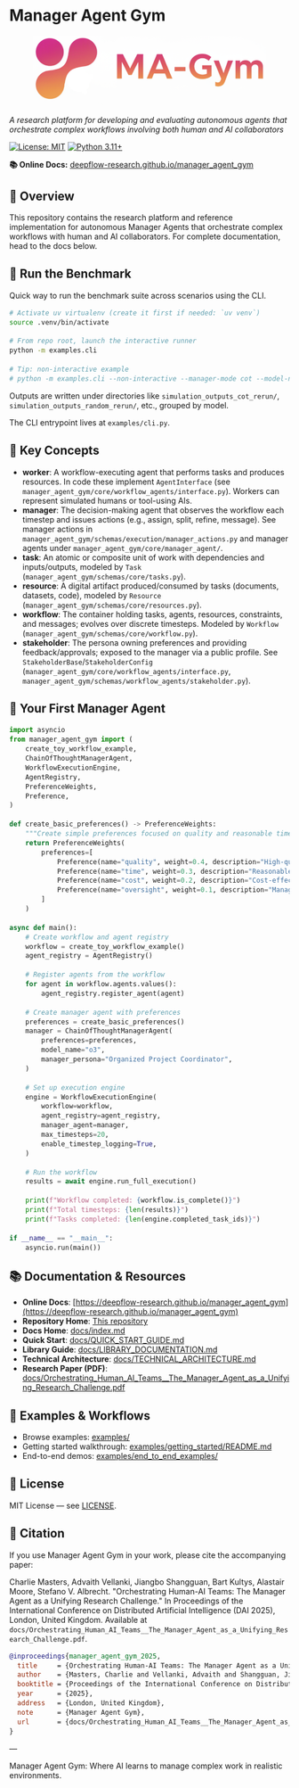 # Manager Agent Gym

<p align="center">
  <img src="docs/logo.png" alt="MA-Gym Logo" width="420" />
</p>

*A research platform for developing and evaluating autonomous agents that orchestrate complex workflows involving both human and AI collaborators*

[![License: MIT](https://img.shields.io/badge/License-MIT-yellow.svg)](https://opensource.org/licenses/MIT)
[![Python 3.11+](https://img.shields.io/badge/python-3.11+-blue.svg)](https://www.python.org/downloads/)

**📚 Online Docs:** [deepflow-research.github.io/manager_agent_gym](https://deepflow-research.github.io/manager_agent_gym)

## 🎯 Overview
This repository contains the research platform and reference implementation for autonomous Manager Agents that orchestrate complex workflows with human and AI collaborators. For complete documentation, head to the docs below.

## 🏁 Run the Benchmark

Quick way to run the benchmark suite across scenarios using the CLI.

```bash
# Activate uv virtualenv (create it first if needed: `uv venv`)
source .venv/bin/activate

# From repo root, launch the interactive runner
python -m examples.cli

# Tip: non-interactive example
# python -m examples.cli --non-interactive --manager-mode cot --model-name o3 --max-timesteps 50
```

Outputs are written under directories like `simulation_outputs_cot_rerun/`, `simulation_outputs_random_rerun/`, etc., grouped by model.

The CLI entrypoint lives at `examples/cli.py`.

## 🧩 Key Concepts

- **worker**: A workflow-executing agent that performs tasks and produces resources. In code these implement `AgentInterface` (see `manager_agent_gym/core/workflow_agents/interface.py`). Workers can represent simulated humans or tool-using AIs.
- **manager**: The decision-making agent that observes the workflow each timestep and issues actions (e.g., assign, split, refine, message). See manager actions in `manager_agent_gym/schemas/execution/manager_actions.py` and manager agents under `manager_agent_gym/core/manager_agent/`.
- **task**: An atomic or composite unit of work with dependencies and inputs/outputs, modeled by `Task` (`manager_agent_gym/schemas/core/tasks.py`).
- **resource**: A digital artifact produced/consumed by tasks (documents, datasets, code), modeled by `Resource` (`manager_agent_gym/schemas/core/resources.py`).
- **workflow**: The container holding tasks, agents, resources, constraints, and messages; evolves over discrete timesteps. Modeled by `Workflow` (`manager_agent_gym/schemas/core/workflow.py`).
- **stakeholder**: The persona owning preferences and providing feedback/approvals; exposed to the manager via a public profile. See `StakeholderBase`/`StakeholderConfig` (`manager_agent_gym/core/workflow_agents/interface.py`, `manager_agent_gym/schemas/workflow_agents/stakeholder.py`).

## 🚀 Your First Manager Agent

```python
import asyncio
from manager_agent_gym import (
    create_toy_workflow_example,
    ChainOfThoughtManagerAgent,
    WorkflowExecutionEngine,
    AgentRegistry,
    PreferenceWeights,
    Preference,
)

def create_basic_preferences() -> PreferenceWeights:
    """Create simple preferences focused on quality and reasonable timelines."""
    return PreferenceWeights(
        preferences=[
            Preference(name="quality", weight=0.4, description="High-quality deliverables"),
            Preference(name="time", weight=0.3, description="Reasonable timeline"),
            Preference(name="cost", weight=0.2, description="Cost-effective execution"),
            Preference(name="oversight", weight=0.1, description="Manageable oversight"),
        ]
    )

async def main():
    # Create workflow and agent registry
    workflow = create_toy_workflow_example()
    agent_registry = AgentRegistry()
    
    # Register agents from the workflow
    for agent in workflow.agents.values():
        agent_registry.register_agent(agent)
    
    # Create manager agent with preferences
    preferences = create_basic_preferences()
    manager = ChainOfThoughtManagerAgent(
        preferences=preferences,
        model_name="o3",
        manager_persona="Organized Project Coordinator",
    )
    
    # Set up execution engine
    engine = WorkflowExecutionEngine(
        workflow=workflow,
        agent_registry=agent_registry,
        manager_agent=manager,
        max_timesteps=20,
        enable_timestep_logging=True,
    )
    
    # Run the workflow
    results = await engine.run_full_execution()
    
    print(f"Workflow completed: {workflow.is_complete()}")
    print(f"Total timesteps: {len(results)}")
    print(f"Tasks completed: {len(engine.completed_task_ids)}")

if __name__ == "__main__":
    asyncio.run(main())
```


## 📚 Documentation & Resources

- **Online Docs**: [https://deepflow-research.github.io/manager_agent_gym](https://deepflow-research.github.io/manager_agent_gym)
- **Repository Home**: [This repository](.)
- **Docs Home**: [docs/index.md](docs/index.md)
- **Quick Start**: [docs/QUICK_START_GUIDE.md](docs/QUICK_START_GUIDE.md)
- **Library Guide**: [docs/LIBRARY_DOCUMENTATION.md](docs/LIBRARY_DOCUMENTATION.md)
- **Technical Architecture**: [docs/TECHNICAL_ARCHITECTURE.md](docs/TECHNICAL_ARCHITECTURE.md)
- **Research Paper (PDF)**: [docs/Orchestrating_Human_AI_Teams__The_Manager_Agent_as_a_Unifying_Research_Challenge.pdf](docs/Orchestrating_Human_AI_Teams__The_Manager_Agent_as_a_Unifying_Research_Challenge.pdf)

## 🧪 Examples & Workflows

- Browse examples: [examples/](examples/)
- Getting started walkthrough: [examples/getting_started/README.md](examples/getting_started/README.md)
- End-to-end demos: [examples/end_to_end_examples/](examples/end_to_end_examples/)

## 📝 License

MIT License — see [LICENSE](LICENSE).

## 📖 Citation

If you use Manager Agent Gym in your work, please cite the accompanying paper:

Charlie Masters, Advaith Vellanki, Jiangbo Shangguan, Bart Kultys, Alastair Moore, Stefano V. Albrecht. "Orchestrating Human-AI Teams: The Manager Agent as a Unifying Research Challenge." In Proceedings of the International Conference on Distributed Artificial Intelligence (DAI 2025), London, United Kingdom. Available at `docs/Orchestrating_Human_AI_Teams__The_Manager_Agent_as_a_Unifying_Research_Challenge.pdf`.

```bibtex
@inproceedings{manager_agent_gym_2025,
  title     = {Orchestrating Human-AI Teams: The Manager Agent as a Unifying Research Challenge},
  author    = {Masters, Charlie and Vellanki, Advaith and Shangguan, Jiangbo and Kultys, Bart and Moore, Alastair and Albrecht, Stefano V.},
  booktitle = {Proceedings of the International Conference on Distributed Artificial Intelligence (DAI 2025)},
  year      = {2025},
  address   = {London, United Kingdom},
  note      = {Manager Agent Gym},
  url       = {docs/Orchestrating_Human_AI_Teams__The_Manager_Agent_as_a_Unifying_Research_Challenge.pdf}
}
```

—

Manager Agent Gym: Where AI learns to manage complex work in realistic environments.